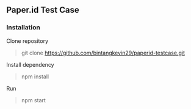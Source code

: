 ## Paper.id Test Case 
### Installation
Clone repository
> git clone https://github.com/bintangkevin29/paperid-testcase.git

Install dependency
> npm install

Run 
> npm start
